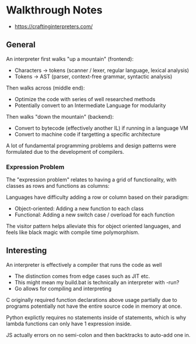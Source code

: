 # Walkthrough Notes

- https://craftinginterpreters.com/

## General

An interpreter first walks "up a mountain" (frontend):

- Characters -> tokens (scanner / lexer, regular language, lexical analysis)
- Tokens -> AST (parser, context-free grammar, syntactic analysis)

Then walks across (middle end):

- Optimize the code with series of well researched methods
- Potentially convert to an Intermediate Language for modularity

Then walks "down the mountain" (backend):

- Convert to bytecode (effectively another IL) if running in a language VM
- Convert to machine code if targetting a specific architecture

A lot of fundamental programming problems and design patterns were formulated
due to the development of compilers.

### Expression Problem

The "expression problem" relates to having a grid of functionality, with
classes as rows and functions as columns:

Languages have difficulty adding a row or column based on their paradigm:

- Object-oriented: Adding a new function to each class
- Functional: Adding a new switch case / overload for each function

The visitor pattern helps alleviate this for object oriented languages, and
feels like black magic with compile time polymorphism.

## Interesting

An interpreter is effectively a compiler that runs the code as well

- The distinction comes from edge cases such as JIT etc.
- This might mean my build.bat is technically an interpreter with -run?
- Go allows for compiling and interpreting

C originally required function declarations above usage partially due to
programs potentially not have the entire source code in memory at once.

Python explictly requires no statements inside of statements, which is why
lambda functions can only have 1 expression inside.

JS actually errors on no semi-colon and then backtracks to auto-add one in.
